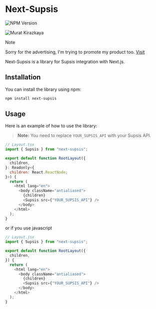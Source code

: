 # Next-Supsis

![NPM Version](https://img.shields.io/npm/v/next-supsis)

![Murat Kirazkaya](https://aad-ext.vercel.app/muratkirazkaya.svg)

> [!NOTE]  
> Sorry for the advertising, I'm trying to promote my product too. [Visit](https://aad-ext.vercel.app/store)

Next-Supsis is a library for Supsis integration with Next.js.

## Installation

You can install the library using npm:

```sh
npm install next-supsis
```

## Usage
Here is an example of how to use the library:

> **Note:** You need to replace `YOUR_SUPSIS_API` with your Supsis API.

```js
// Layout.tsx
import { Supsis } from "next-supsis";

export default function RootLayout({
  children,
}: Readonly<{
  children: React.ReactNode;
}>) {
  return (
    <html lang="en">
      <body className="antialiased">
        {children}
        <Supsis src={"YOUR_SUPSIS_API"} />
      </body>
    </html>
  );
}
```

or if you use javascript

```js
// Layout.jsx
import { Supsis } from "next-supsis";

export default function RootLayout({
  children,
}) {
  return (
    <html lang="en">
      <body className="antialiased">
        {children}
        <Supsis src={"YOUR_SUPSIS_API"} />
      </body>
    </html>
  );
}
```
